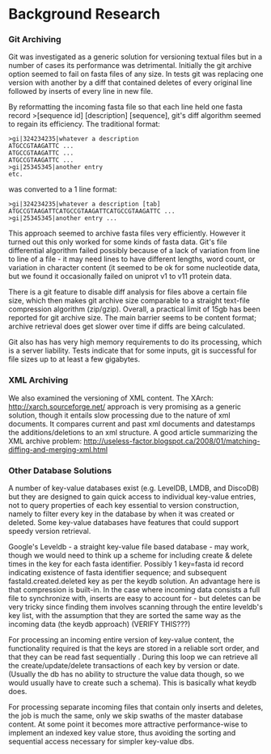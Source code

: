 # Background Research

### Git Archiving

Git was investigated as a generic solution for versioning textual files but in a number of cases its performance was detrimental.  Initially the git archive option seemed to fail on fasta files of any size.  In tests git was replacing one version with another by a diff that contained deletes of every original line followed by inserts of every line in new file.  

By reformatting the incoming fasta file so that each line held one fasta record >[sequence id] [description] [sequence], git's diff algorithm seemed to regain its efficiency. The traditional format:

```
>gi|324234235|whatever a description
ATGCCGTAAGATTC ...
ATGCCGTAAGATTC ...
ATGCCGTAAGATTC ...
>gi|25345345|another entry
etc.
```

was converted to a 1 line format:

```
>gi|324234235|whatever a description [tab] ATGCCGTAAGATTCATGCCGTAAGATTCATGCCGTAAGATTC ...
>gi|25345345|another entry ...
```

This approach seemed to archive fasta files very efficiently.  However it turned out this only worked for some kinds of fasta data.  Git's file differential algorithm failed possibly because of a lack of variation from line to line of a file - it may need lines to have different lengths, word count, or variation in character content (it seemed to be ok for some nucleotide data, but we found it occasionally failed on uniprot v1 to v11 protein data.

There is a git feature to disable diff analysis for files above a certain file size, which then makes git archive size comparable to a straight text-file compression algorithm (zip/gzip).  Overall, a practical limit of 15gb has been reported for git archive size.  The main barrier seems to be content format; archive retrieval does get slower over time if diffs are being calculated. 

Git also has has very high memory requirements to do its processing, which is a server liability.  Tests indicate that for some inputs, git is successful for file sizes up to at least a few gigabytes.  

### XML Archiving

We also examined the versioning of XML content.  The XArch: http://xarch.sourceforge.net/ approach is very promising as a generic solution, though it entails slow processing due to the nature of xml documents.  It compares current and past xml documents and datestamps the additions/deletions to an xml structure.  A good article summarizing the XML archive problem: http://useless-factor.blogspot.ca/2008/01/matching-diffing-and-merging-xml.html


### Other Database Solutions

A number of key-value databases exist (e.g. LevelDB, LMDB, and DiscoDB) but they are designed to gain quick access to individual key-value entries, not to query properties of each key essential to version construction, namely to filter every key in the database by when it was created or deleted.  Some key-value databases have features that could support speedy version retrieval.  

Google's Leveldb - a straight key-value file based database - may work, though we would need to think up a scheme for including create & delete times in the key for each fasta identifier.  Possibly 1 key=fasta id record indicating existence of fasta identifier sequence; and subsequent fastaId.created.deleted key as per the keydb solution.  An advantage here is that compression is built-in.  In the case where incoming data consists a full file to synchronize with, inserts are easy to account for - but deletes can be very tricky since finding them involves scanning through the entire leveldb's key list, with the assumption that they are sorted the same way as the incoming data (the keydb approach) (VERIFY THIS???)

For processing an incoming entire version of key-value content, the functionality required is that the keys are stored in a reliable sort order, and that they can be read fast sequentially .  During this loop we can retrieve all the create/update/delete transactions of each key by version or date.  (Usually the db has no ability to structure the value data though, so we would usually have to create such a schema).  This is basically what keydb does.

For processing separate incoming files that contain only inserts and deletes, the job is much the same, only we skip swaths of the master database content.  At some point it becomes more attractive performance-wise to implement an indexed key value store, thus avoiding the sorting and sequential access necessary for simpler key-value dbs.
